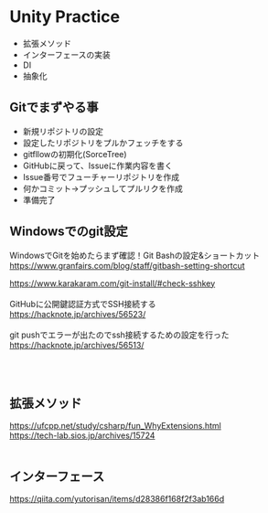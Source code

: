 # Unity Practice

* 拡張メソッド
* インターフェースの実装
* DI
* 抽象化


## Gitでまずやる事

* 新規リポジトリの設定
* 設定したリポジトリをプルかフェッチをする
* gitfllowの初期化(SorceTree)
* GitHubに戻って、Issueに作業内容を書く
* Issue番号でフューチャーリポジトリを作成
* 何かコミット→プッシュしてプルリクを作成
* 準備完了



## Windowsでのgit設定

WindowsでGitを始めたらまず確認！Git Bashの設定&ショートカット
https://www.granfairs.com/blog/staff/gitbash-setting-shortcut

https://www.karakaram.com/git-install/#check-sshkey <br>
<br>
GitHubに公開鍵認証方式でSSH接続する<br>
https://hacknote.jp/archives/56523/<br>
<br>
git pushでエラーが出たのでssh接続するための設定を行った<br>
https://hacknote.jp/archives/56513/<br>



<br><br>
## 拡張メソッド
https://ufcpp.net/study/csharp/fun_WhyExtensions.html<br>
https://tech-lab.sios.jp/archives/15724<br>
<br>
## インターフェース
https://qiita.com/yutorisan/items/d28386f168f2f3ab166d

